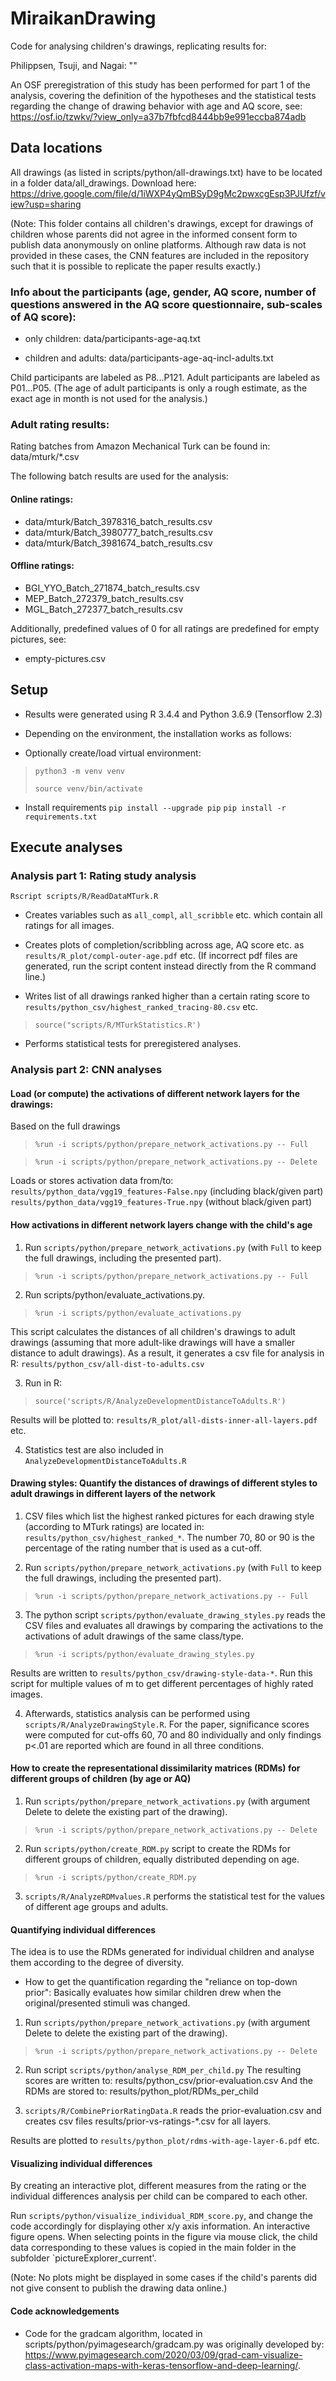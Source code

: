 # MiraikanDrawing

Code for analysing children's drawings, replicating results for:

Philippsen, Tsuji, and Nagai:
""

An OSF preregistration of this study has been performed for part 1 of the analysis, covering the definition of the hypotheses and the statistical tests regarding the change of drawing behavior with age and AQ score, see:
https://osf.io/tzwkv/?view_only=a37b7fbfcd8444bb9e991eccba874adb

## Data locations

All drawings (as listed in scripts/python/all-drawings.txt) have to be located in a folder data/all_drawings.
Download here:
https://drive.google.com/file/d/1iWXP4yQmBSyD9gMc2pwxcgEsp3PJUfzf/view?usp=sharing

(Note: This folder contains all children's drawings, except for drawings of children whose parents did not agree in the informed consent form to publish data anonymously on online platforms. Although raw data is not provided in these cases, the CNN features are included in the repository such that it is possible to replicate the paper results exactly.)

### Info about the participants (age, gender, AQ score, number of questions answered in the AQ score questionnaire, sub-scales of AQ score):

* only children:
data/participants-age-aq.txt

* children and adults:
data/participants-age-aq-incl-adults.txt
 
Child participants are labeled as P8...P121.
Adult participants are labeled as P01...P05.
(The age of adult participants is only a rough estimate, as the exact age in month is not used for the analysis.)

### Adult rating results:

Rating batches from Amazon Mechanical Turk can be found in: data/mturk/*.csv

The following batch results are used for the analysis:

#### Online ratings:
* data/mturk/Batch_3978316_batch_results.csv
* data/mturk/Batch_3980777_batch_results.csv
* data/mturk/Batch_3981674_batch_results.csv

#### Offline ratings:
* BGI_YYO_Batch_271874_batch_results.csv
* MEP_Batch_272379_batch_results.csv
* MGL_Batch_272377_batch_results.csv

Additionally, predefined values of 0 for all ratings are predefined for empty pictures, see:

* empty-pictures.csv

## Setup

* Results were generated using R 3.4.4 and Python 3.6.9 (Tensorflow 2.3)

* Depending on the environment, the installation works as follows:

* Optionally create/load virtual environment:
> `python3 -m venv venv`
>
> `source venv/bin/activate`

* Install requirements
  `pip install --upgrade pip`
  `pip install -r requirements.txt`

## Execute analyses

### Analysis part 1: Rating study analysis

`Rscript scripts/R/ReadDataMTurk.R`

* Creates variables such as `all_compl`, `all_scribble` etc. which contain all ratings for all images.

* Creates plots of completion/scribbling across age, AQ score etc. as `results/R_plot/compl-outer-age.pdf` etc. (If incorrect pdf files are generated, run the script content instead directly from the R command line.)

* Writes list of all drawings ranked higher than a certain rating score to `results/python_csv/highest_ranked_tracing-80.csv` etc.

> `source("scripts/R/MTurkStatistics.R')`

* Performs statistical tests for preregistered analyses.

### Analysis part 2: CNN analyses

#### Load (or compute) the activations of different network layers for the drawings:

Based on the full drawings
> `%run -i scripts/python/prepare_network_activations.py -- Full`

> `%run -i scripts/python/prepare_network_activations.py -- Delete`

Loads or stores activation data from/to:
`results/python_data/vgg19_features-False.npy` (including black/given part)
`results/python_data/vgg19_features-True.npy` (without black/given part)

####  How activations in different network layers change with the child's age

1. Run `scripts/python/prepare_network_activations.py` (with `Full` to keep the full drawings, including the presented part).
> `%run -i scripts/python/prepare_network_activations.py -- Full`

2. Run scripts/python/evaluate_activations.py.
> `%run -i scripts/python/evaluate_activations.py`

This script calculates the distances of all children's drawings to adult drawings (assuming that more adult-like drawings will have a smaller distance to adult drawings).
As a result, it generates a csv file for analysis in R: `results/python_csv/all-dist-to-adults.csv`

3. Run in R:
> `source('scripts/R/AnalyzeDevelopmentDistanceToAdults.R')`

Results will be plotted to: `results/R_plot/all-dists-inner-all-layers.pdf` etc.

4. Statistics test are also included in `AnalyzeDevelopmentDistanceToAdults.R`


#### Drawing styles: Quantify the distances of drawings of different styles to adult drawings in different layers of the network

1. CSV files which list the highest ranked pictures for each drawing style (according to MTurk ratings) are located in: `results/python_csv/highest_ranked_*`. The number 70, 80 or 90 is the percentage of the rating number that is used as a cut-off.

2. Run `scripts/python/prepare_network_activations.py` (with `Full` to keep the full drawings, including the presented part).

> `%run -i scripts/python/prepare_network_activations.py -- Full`

3. The python script `scripts/python/evaluate_drawing_styles.py` reads the CSV files and evaluates all drawings by comparing the activations to the activations of adult drawings of the same class/type.

> `%run -i scripts/python/evaluate_drawing_styles.py`

Results are written to `results/python_csv/drawing-style-data-*`. Run this script for multiple values of m to get different percentages of highly rated images.

4. Afterwards, statistics analysis can be performed using `scripts/R/AnalyzeDrawingStyle.R`. For the paper, significance scores were computed for cut-offs 60, 70 and 80 individually and only findings p<.01 are reported which are found in all three conditions.


#### How to create the representational dissimilarity matrices (RDMs) for different groups of children (by age or AQ)
1. Run `scripts/python/prepare_network_activations.py` (with argument Delete to delete the existing part of the drawing).

> `%run -i scripts/python/prepare_network_activations.py -- Delete`

2. Run `scripts/python/create_RDM.py` script to create the RDMs for different groups of children, equally distributed depending on age.

> `%run -i scripts/python/create_RDM.py`

3. `scripts/R/AnalyzeRDMvalues.R` performs the statistical test for the values of different age groups and adults.

#### Quantifying individual differences

The idea is to use the RDMs generated for individual children and analyse them according to the degree of diversity.

* How to get the quantification regarding the "reliance on top-down prior": Basically evaluates how similar children drew when the original/presented stimuli was changed.
1. Run `scripts/python/prepare_network_activations.py` (with argument Delete to delete the existing part of the drawing).
> `%run -i scripts/python/prepare_network_activations.py -- Delete`

2. Run script `scripts/python/analyse_RDM_per_child.py`
The resulting scores are written to: results/python_csv/prior-evaluation.csv
And the RDMs are stored to: results/python_plot/RDMs_per_child

3. `scripts/R/CombinePriorRatingData.R` reads the prior-evaluation.csv and creates csv files results/prior-vs-ratings-*.csv for all layers.

Results are plotted to `results/python_plot/rdms-with-age-layer-6.pdf` etc.

#### Visualizing individual differences

By creating an interactive plot, different measures from the rating or the individual differences analysis per child can be compared to each other.

Run `scripts/python/visualize_individual_RDM_score.py`, and change the code accordingly for displaying other x/y axis information.
An interactive figure opens. When selecting points in the figure via mouse click, the child data corresponding to these values is copied in the main folder in the subfolder `pictureExplorer_current'.

(Note: No plots might be displayed in some cases if the child's parents did not give consent to publish the drawing data online.)

#### Code acknowledgements

* Code for the gradcam algorithm, located in scripts/python/pyimagesearch/gradcam.py was originally developed by: https://www.pyimagesearch.com/2020/03/09/grad-cam-visualize-class-activation-maps-with-keras-tensorflow-and-deep-learning/.

